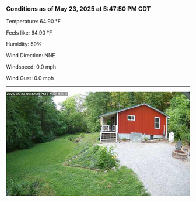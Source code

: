 ### Conditions as of May 23, 2025 at 5:47:50 PM CDT 

Temperature: 64.90 &deg;F

Feels like: 64.90 &deg;F

Humidity: 59%

Wind Direction: NNE

Windspeed: 0.0 mph

Wind Gust: 0.0 mph

---

<img src="./images/latest.jpeg"/>

